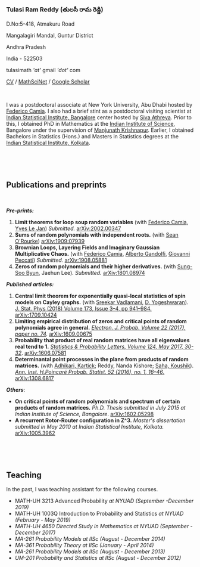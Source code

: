 <h3>Tulasi Ram Reddy (తులసీ రామ రెడ్డి)</h3>
<p>D.No:5-418, Atmakuru Road</p>
<p>Mangalagiri Mandal, Guntur District</p>
<p>Andhra Pradesh</p>
<p>India - 522503</p>
<p>tulasimath <em>&#39;at&#39;</em> gmail <em>&#39;dot&#39;</em> com</p>
<p>                                              <a href='https://www.google.com/url?q=https%3A%2F%2Fwww.dropbox.com%2Fs%2F1q9w97twvrhotrn%2FTulasi_cv.pdf%3Fdl%3D0&amp;sa=D&amp;sntz=1&amp;usg=AFQjCNEjyodjUncQ2pItMG-pcNWJHHD2mw'>CV</a>     /    <a href='https://www.google.com/url?q=https%3A%2F%2Fmathscinet.ams.org%2Fmathscinet%2FMRAuthorID%2F1144801&amp;sa=D&amp;sntz=1&amp;usg=AFQjCNG0LKjNsO49t2IxU8-UP5NvFDdDKA'>MathSciNet</a>     /    <a href='https://scholar.google.com/citations?user=n7yu3-8AAAAJ&amp;hl=en'>Google Scholar</a></p>
<p>&nbsp;</p>
<p>I was a postdoctoral associate at New York University, Abu Dhabi hosted by <a href='https://www.google.com/url?q=https%3A%2F%2Fnyuad.nyu.edu%2Fen%2Facademics%2Fdivisions%2Fscience%2Ffaculty%2Ffederico-camia.html&amp;sa=D&amp;sntz=1&amp;usg=AFQjCNGdLM53KwUnDPq5L63yI6JWUP9cVw'>Federico Camia</a>. I also had a brief stint as a postdoctoral visiting scientist at <a href='http://www.google.com/url?q=http%3A%2F%2Fwww.isibang.ac.in%2F&amp;sa=D&amp;sntz=1&amp;usg=AFQjCNEScl8qTlGMQgClYj3MZpUZHnnPTw'>Indian Statistical Institute, Bangalore</a> center hosted by <a href='http://www.google.com/url?q=http%3A%2F%2Fwww.isibang.ac.in%2F~athreya%2F&amp;sa=D&amp;sntz=1&amp;usg=AFQjCNG0nBlGEsO-Rwn--p4v3w5YRiCtEg'>Siva Athreya</a>. Prior to this, I obtained PhD in Mathematics at the <a href='http://www.google.com/url?q=http%3A%2F%2Fwww.iisc.ac.in%2F&amp;sa=D&amp;sntz=1&amp;usg=AFQjCNHfBEObh5iqoVDWUIX8tssN0PwxIQ'>Indian Institute of Science</a>, Bangalore under the supervision of <a href='http://www.google.com/url?q=http%3A%2F%2Fmath.iisc.ac.in%2F~manju%2F&amp;sa=D&amp;sntz=1&amp;usg=AFQjCNFqjMJOQNyDmEYEGK6Bz9354ZfGfw'>Manjunath Krishnapur</a>. Earlier, I obtained Bachelors in Statistics (Hons.) and Masters in Statistics degrees at the <a href='http://www.google.com/url?q=http%3A%2F%2Fwww.isical.ac.in%2F&amp;sa=D&amp;sntz=1&amp;usg=AFQjCNH4XOwfX7NoJSxTWA8Qp1N5J5MmXA'>Indian Statistical Institute, Kolkata</a>.</p>
<p>&nbsp;</p>
<p>&nbsp;</p>
<h2>Publications and preprints</h2>
<p>&nbsp;</p>
<p>        <strong><em>Pre-prints:</em></strong></p>
<ol>
<li><strong>Limit theorems for loop soup random variables</strong>  (with <a href='https://www.google.com/url?q=https%3A%2F%2Fnyuad.nyu.edu%2Fen%2Facademics%2Fdivisions%2Fscience%2Ffaculty%2Ffederico-camia.html&amp;sa=D&amp;sntz=1&amp;usg=AFQjCNGdLM53KwUnDPq5L63yI6JWUP9cVw'>Federico Camia</a>, <a href='https://www.google.com/url?q=https%3A%2F%2Fwww.imo.universite-paris-saclay.fr%2F~lejan%2F&amp;sa=D&amp;sntz=1&amp;usg=AFQjCNEKXqM8-SZgjPIs1tkWe365hj8Uag'>Yves Le Jan</a>) <em>Submitted.</em> <a href='https://www.google.com/url?q=https%3A%2F%2Farxiv.org%2Fabs%2F2002.00347&amp;sa=D&amp;sntz=1&amp;usg=AFQjCNFMB5ibIdUZ2gOcDSPguqrxnqSBlA'>arXiv:2002.00347</a> </li>
<li><strong>Sums of random polynomials with independent roots.</strong> (with <a href='https://www.google.com/url?q=https%3A%2F%2Fmath.colorado.edu%2F~seor3821%2F&amp;sa=D&amp;sntz=1&amp;usg=AFQjCNEoIZdaxCs2wKt0ZG1Aovg0-5in4w'>Sean O&#39;Rourke</a>) <a href='https://www.google.com/url?q=https%3A%2F%2Farxiv.org%2Fabs%2F1909.07939&amp;sa=D&amp;sntz=1&amp;usg=AFQjCNExObPnzIP2Kop-2Syph-XSMKUKDQ'>arXiv:1909:07939</a></li>
<li><strong>Brownian Loops, Layering Fields and Imaginary Gaussian Multiplicative Chaos.</strong> (with <a href='https://www.google.com/url?q=https%3A%2F%2Fnyuad.nyu.edu%2Fen%2Facademics%2Fdivisions%2Fscience%2Ffaculty%2Ffederico-camia.html&amp;sa=D&amp;sntz=1&amp;usg=AFQjCNGdLM53KwUnDPq5L63yI6JWUP9cVw'>Federico Camia</a>, <a href='https://www.google.com/url?q=https%3A%2F%2Fnyuad.nyu.edu%2Fen%2Facademics%2Fdivisions%2Fscience%2Ffaculty%2Falberto-gandolfi.html&amp;sa=D&amp;sntz=1&amp;usg=AFQjCNE4rEdkLB8q6DMxDuRFIay6-wr6jg'>Alberto Gandolfi</a>, <a href='https://www.google.com/url?q=https%3A%2F%2Fsites.google.com%2Fsite%2Fgiovannipeccati%2FHome&amp;sa=D&amp;sntz=1&amp;usg=AFQjCNHHYw1r7qg8zvecgJB4NczU8_EA7g'>Giovanni Peccati</a>) <em>Submitted.</em> <a href='https://www.google.com/url?q=https%3A%2F%2Farxiv.org%2Fabs%2F1908.05881&amp;sa=D&amp;sntz=1&amp;usg=AFQjCNFiwjnPbhpsy7DRWX_0L_2Em1sDbg'>arXiv:1908.05881</a></li>
<li><strong>Zeros of random polynomials and their higher derivatives.</strong> (with <a href='https://scholar.google.com/citations?user=d6ybGvMAAAAJ&amp;hl=en'>Sung-Soo Byun</a>, Jaehun Lee). <em>Submitted.</em> <a href='https://www.google.com/url?q=https%3A%2F%2Farxiv.org%2Fabs%2F1801.08974&amp;sa=D&amp;sntz=1&amp;usg=AFQjCNF-j1ShNbl3AhQmkTz94go02ZQeww'>arXiv:1801.08974</a> </li>

</ol>
<p>        <strong><em>Published articles:</em></strong></p>
<ol>
<li><strong>Central limit theorem for exponentially quasi-local statistics of spin models on Cayley graphs.</strong>  (with <a href='http://www.google.com/url?q=http%3A%2F%2Fmath.tifrbng.res.in%2F~sreekar%2FSite%2FHome.html&amp;sa=D&amp;sntz=1&amp;usg=AFQjCNEJ3nsCsyE6QF5kUl_YTxt4W5qGag'>Sreekar Vadlamani</a>, <a href='https://www.google.com/url?q=https%3A%2F%2Fsites.google.com%2Fsite%2Fyogeshwaranacademics%2Fhome%3Fauthuser%3D0&amp;sa=D&amp;sntz=1&amp;usg=AFQjCNG-1MZ6p2vSPQJXgNHs8H1cQdGV1g'>D. Yogeshwaran</a>).  <a href='https://www.google.com/url?q=https%3A%2F%2Flink.springer.com%2Farticle%2F10.1007%2Fs10955-018-2026-9&amp;sa=D&amp;sntz=1&amp;usg=AFQjCNFXORnQMJuxpmmVj1Fq68NHJf4N9A'>J. Stat. Phys (2018) Volume 173, Issue 3–4, pp 941–984.</a>  <a href='http://www.google.com/url?q=http%3A%2F%2Fwww.arxiv.org%2Fabs%2F1709.10424&amp;sa=D&amp;sntz=1&amp;usg=AFQjCNE5W4muyc1HnCEhKPl6UwWx04DY5w'>arXiv:1709.10424</a></li>
<li><strong>Limiting empirical distribution of zeros and critical points of random polynomials agree in general.</strong>   <a href='https://www.google.com/url?q=https%3A%2F%2Fprojecteuclid.org%2Feuclid.ejp%2F1505268105&amp;sa=D&amp;sntz=1&amp;usg=AFQjCNHbzK-GMHDnYH1zmStd_E4EMZU_Fw'><em>Electron. J. Probab. Volume 22 (2017), paper no. 74</em></a><em>.</em>  <a href='http://www.google.com/url?q=http%3A%2F%2Farxiv.org%2Fabs%2F1609.00675&amp;sa=D&amp;sntz=1&amp;usg=AFQjCNFVYj26cd2n0PSJdCYvbBRFV0qPKA'>arXiv:1609.00675</a></li>
<li><strong>Probability that product of real random matrices have all eigenvalues real tend to 1.</strong>   <a href='http://www.google.com/url?q=http%3A%2F%2Fwww.sciencedirect.com%2Fscience%2Farticle%2Fpii%2FS016771521730007X&amp;sa=D&amp;sntz=1&amp;usg=AFQjCNG6XvPcrR1riAPcIRAa6ITOdCbvZg'><em>Statistics &amp; Probability Letters, Volume 124, May 2017, 30-32</em></a>.  <a href='http://www.google.com/url?q=http%3A%2F%2Farxiv.org%2Fabs%2F1606.07581&amp;sa=D&amp;sntz=1&amp;usg=AFQjCNEARqr6NAATHhQTy5iG7GP9A0fMyQ'>arXiv:1606.07581</a></li>
<li><strong>Determinantal point processes in the plane from products of random matrices.</strong>  (with <a href='https://www.google.com/url?q=https%3A%2F%2Fsites.google.com%2Fsite%2Fkartickmath%2F&amp;sa=D&amp;sntz=1&amp;usg=AFQjCNF5zfov3XP37_Rnae6QU5Dd1u_7RQ'>Adhikari, Kartick</a>; Reddy, Nanda Kishore; <a href='https://www.google.com/url?q=https%3A%2F%2Fsites.google.com%2Fsite%2Fsahakou%2Fhome&amp;sa=D&amp;sntz=1&amp;usg=AFQjCNHNKVh6atiqESnAlkQ3XtkMSV_YGg'>Saha, Koushik</a>).  <a href='http://www.google.com/url?q=http%3A%2F%2Fprojecteuclid.org%2Feuclid.aihp%2F1452089258&amp;sa=D&amp;sntz=1&amp;usg=AFQjCNHr6kOgHjYB0fDMiiaIwqmtEui5EQ'><em>Ann. Inst. H.Poincaré Probab. Statist. 52 (2016), no. 1, 16–46</em>.</a>   <a href='http://www.google.com/url?q=http%3A%2F%2Farxiv.org%2Fabs%2F1308.6817&amp;sa=D&amp;sntz=1&amp;usg=AFQjCNEF_obWvk2gxsp9Np5d2zQNJJyaOA'>arXiv:1308.6817</a></li>

</ol>
<p>        <strong><em>Others</em></strong>:</p>
<ul>
<li><strong>On critical points of random polynomials and spectrum of certain products of random matrices.</strong> <em>Ph.D. Thesis submitted in July 2015 at Indian Institute of Science, Bangalore</em>.  <a href='http://www.google.com/url?q=http%3A%2F%2Farxiv.org%2Fabs%2F1602.05298&amp;sa=D&amp;sntz=1&amp;usg=AFQjCNEF7KG1i8z9DTwQwKRwUGyc44OIRw'>arXiv:1602.05298</a></li>
<li><strong>A recurrent Rotor-Router configuration in Z^3.</strong> <em>Master&#39;s dissertation submitted in May 2010 at Indian Statistical Institute, Kolkata.</em>  <a href='http://www.google.com/url?q=http%3A%2F%2Farxiv.org%2Fabs%2F1005.3962&amp;sa=D&amp;sntz=1&amp;usg=AFQjCNEzRfCKeL1N9B8jbwuu4yFsW5NZEg'>arXiv:1005.3962</a></li>

</ul>
<p>&nbsp;</p>
<p>&nbsp;</p>
<h2>Teaching</h2>
<p>In the past, I was teaching assistant for the following courses.</p>
<ul>
<li>MATH-UH 3213 Advanced Probability <em>at  NYUAD (September -December 2019)</em></li>
<li>MATH-UH 1003Q Introduction to Probability and Statistics <em>at NYUAD (February - May 2019)</em></li>
<li><em>MATH-UH 4650 Directed Study in Mathematics at NYUAD (September -December 2017)</em></li>
<li><em>MA-261 Probability Models at IISc  (August - December 2014)</em></li>
<li><em>MA-361 Probability Theory at IISc (January - April 2014)</em></li>
<li><em>MA-261 Probability Models at IISc (August - December 2013)</em></li>
<li><em>UM-201 Probability and Statistics at IISc (August - December 2012)</em></li>

</ul>
<p>&nbsp;</p>
<p>&nbsp;</p>
